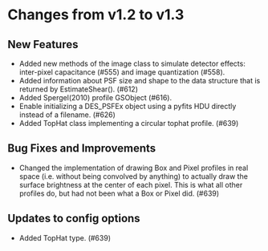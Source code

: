 Changes from v1.2 to v1.3
=========================


New Features
------------

- Added new methods of the image class to simulate detector effects:
  inter-pixel capacitance (#555) and image quantization (#558).
- Added information about PSF size and shape to the data structure that is
  returned by EstimateShear(). (#612)
- Added Spergel(2010) profile GSObject (#616).
- Enable initializing a DES_PSFEx object using a pyfits HDU directly instead
  of a filename. (#626)
- Added TopHat class implementing a circular tophat profile. (#639)


Bug Fixes and Improvements
--------------------------

- Changed the implementation of drawing Box and Pixel profiles in real space
  (i.e. without being convolved by anything) to actually draw the surface 
  brightness at the center of each pixel.  This is what all other profiles do,
  but had not been what a Box or Pixel did. (#639)


Updates to config options
-------------------------

- Added TopHat type. (#639)

